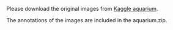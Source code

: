 Please download the original images from [Kaggle aquarium](https://public.roboflow.com/object-detection/aquarium).

The annotations of the images are included in the aquarium.zip.
